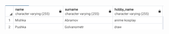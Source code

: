 


![sql1](https://github.com/cesarevo/TBD-First/blob/08caf77588af0a4d967b873ff7ce90cfb03d9dcc/sql1.png)
